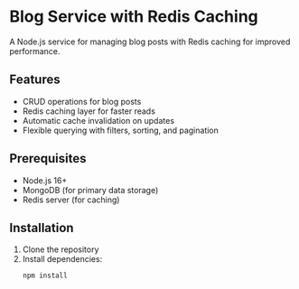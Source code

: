 # Blog Service with Redis Caching

A Node.js service for managing blog posts with Redis caching for improved performance.

## Features

- CRUD operations for blog posts
- Redis caching layer for faster reads
- Automatic cache invalidation on updates
- Flexible querying with filters, sorting, and pagination

## Prerequisites

- Node.js 16+
- MongoDB (for primary data storage)
- Redis server (for caching)

## Installation

1. Clone the repository
2. Install dependencies:
   ```bash
   npm install
